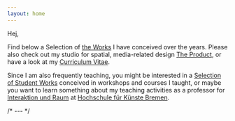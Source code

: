 ```yaml
---
layout: home
---
```


Hej,

Find below a Selection of <a href="./collection/selected-works">the Works</a> I have conceived over the years. Please also check out my studio for spatial, media-related design <a href="https://web.archive.org/web/20150812070745/http://www.the-product.org/">The&nbsp;Product</a>, or have a look at my <a href="./curriculum-vitae/">Curriculum&nbsp;Vitae</a>.

Since I am also frequently teaching, you might be interested in a <a href="https://digitalmedia-bremen.de/lecturer/prof-dennis-p-paul/">Selection of Student&nbsp;Works</a> conceived in workshops and courses I taught, or maybe you want to learn something about my teaching activities as a professor for <a href="http://interaktion-und-raum.hfk-bremen.de/">Interaktion&nbsp;und&nbsp;Raum</a> at <a href="http://www.hfk-bremen.de/">Hochschule&nbsp;f&uuml;r&nbsp;K&uuml;nste&nbsp;Bremen</a>.

/* --- */
